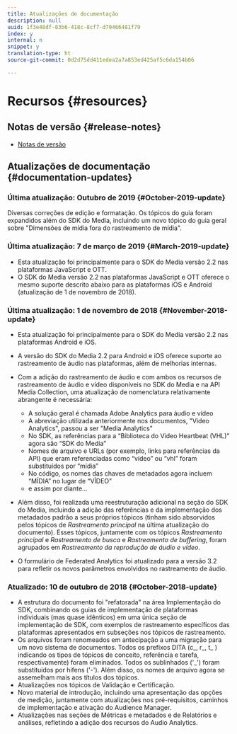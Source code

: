 ```yaml
---
title: Atualizações de documentação
description: null
uuid: 1f3e48df-83b6-418c-8cf7-d79466481f79
index: y
internal: n
snippet: y
translation-type: ht
source-git-commit: 0d2d75dd411edea2a7a853ed425af5c6da154b06

---
```



# Recursos {#resources}

## Notas de versão {#release-notes}

* [Notas de versão](https://docs.adobe.com/content/help/pt-BR/release-notes/experience-cloud/current.html)

## Atualizações de documentação {#documentation-updates}

### Última atualização: Outubro de 2019 {#October-2019-update}

Diversas correções de edição e formatação.
Os tópicos do guia foram expandidos além do SDK do Media, incluindo um novo tópico do guia geral sobre "Dimensões de mídia fora do rastreamento de mídia".


### Última atualização: 7 de março de 2019 {#March-2019-update}

* Esta atualização foi principalmente para o SDK do Media versão 2.2 nas plataformas JavaScript e OTT.
* O SDK do Media versão 2.2 nas plataformas JavaScript e OTT oferece o mesmo suporte descrito abaixo para as plataformas iOS e Android (atualização de 1 de novembro de 2018).

### Última atualização: 1 de novembro de 2018 {#November-2018-update}

* Esta atualização foi principalmente para o SDK do Media versão 2.2 nas plataformas Android e iOS.
* A versão do SDK do Media 2.2 para Android e iOS oferece suporte ao rastreamento de áudio nas plataformas, além de melhorias internas.
* Com a adição do rastreamento de áudio e com ambos os recursos de rastreamento de áudio e vídeo disponíveis no SDK do Media e na API Media Collection, uma atualização de nomenclatura relativamente abrangente é necessária:

   * A solução geral é chamada Adobe Analytics para áudio e vídeo
   * A abreviação utilizada anteriormente nos documentos, "Video Analytics", passou a ser "Media Analytics"
   * No SDK, as referências para a “Biblioteca do Video Heartbeat (VHL)” agora são “SDK do Media”
   * Nomes de arquivo e URLs (por exemplo, links para referências da API) que eram referenciadas como “vídeo” ou “vhl” foram substituídos por “mídia”
   * No código, os nomes das chaves de metadados agora incluem “MÍDIA” no lugar de “VÍDEO”
   * e assim por diante...

* Além disso, foi realizada uma reestruturação adicional na seção do SDK do Media, incluindo a adição das referências e da implementação dos metadados padrão a seus próprios tópicos (tinham sido absorvidos pelos tópicos de *Rastreamento principal* na última atualização do documento). Esses tópicos, juntamente com os tópicos *Rastreamento principal* e *Rastreamento de busca* e *Rastreamento de buffering*, foram agrupados em *Rastreamento da reprodução de áudio e vídeo*.

* O formulário de Federated Analytics foi atualizado para a versão 3.2 para refletir os novos parâmetros envolvidos no rastreamento de áudio.

### Atualizado: 10 de outubro de 2018 {#October-2018-update}

* A estrutura do documento foi "refatorada" na área Implementação do SDK, combinando os guias de implementação de plataformas individuais (mas quase idênticos) em uma única seção de implementação de SDK, com exemplos de rastreamento específicos das plataformas apresentados em subseções nos tópicos de rastreamento.
* Os arquivos foram renomeados em antecipação a uma migração para um novo sistema de documentos. Todos os prefixos DITA (c_, r_, t_ ) indicando os tipos de tópicos de conceito, referência e tarefa, respectivamente) foram eliminados. Todos os sublinhados ('_') foram substituídos por hifens ('-'). Além disso, os nomes de arquivo agora se assemelham mais aos títulos dos tópicos.
* Atualizações nos tópicos de Validação e Certificação.
* Novo material de introdução, incluindo uma apresentação das opções de medição, juntamente com atualizações nos pré-requisitos, caminhos de implementação e ativação do Audience Manager.
* Atualizações nas seções de Métricas e metadados e de Relatórios e análises, refletindo a adição dos recursos do Audio Analytics.
